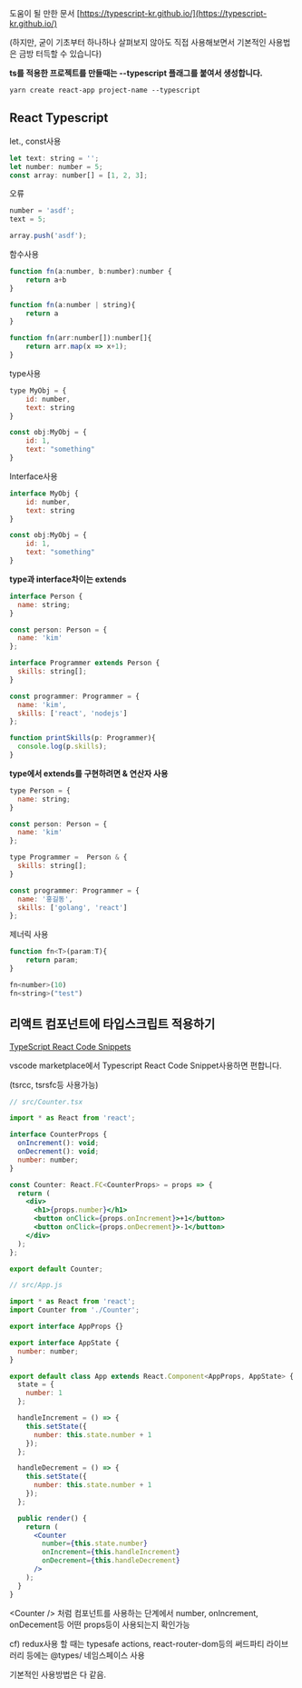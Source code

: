 도움이 될 만한 문서 [https://typescript-kr.github.io/](https://typescript-kr.github.io/) 

\(하지만, 굳이 기초부터 하나하나 살펴보지 않아도 직접 사용해보면서 기본적인 사용법은 금방 터득할 수 있습니다\)

**ts를 적용한 프로젝트를 만들때는 --typescript 플래그를 붙여서 생성합니다.**

```terminal
yarn create react-app project-name --typescript
```

## **React Typescript**

let., const사용

```js
let text: string = '';
let number: number = 5;
const array: number[] = [1, 2, 3];
```

오류

```jsx
number = 'asdf';
text = 5;

array.push('asdf');
```

함수사용

```jsx
function fn(a:number, b:number):number {
    return a+b
}

function fn(a:number | string){
    return a
}

function fn(arr:number[]):number[]{
    return arr.map(x => x+1);
}
```

type사용

```jsx
type MyObj = {
    id: number,
    text: string
}

const obj:MyObj = {
    id: 1,
    text: "something"
}
```

Interface사용

```jsx
interface MyObj {
    id: number,
    text: string
}

const obj:MyObj = {
    id: 1,
    text: "something"
}
```

**type과 interface차이는 extends**

```jsx
interface Person {
  name: string;
}

const person: Person = {
  name: 'kim'
};

interface Programmer extends Person {
  skills: string[];
}

const programmer: Programmer = {
  name: 'kim',
  skills: ['react', 'nodejs']
};

function printSkills(p: Programmer){
  console.log(p.skills);
}
```

**type에서 extends를 구현하려면 & 연산자 사용**

```jsx
type Person = {
  name: string;
}

const person: Person = {
  name: 'kim'
};

type Programmer =  Person & {
  skills: string[];
}

const programmer: Programmer = {
  name: '홍길동',
  skills: ['golang', 'react']
};
```

제너릭 사용

```jsx
function fn<T>(param:T){
    return param;
}

fn<number>(10)
fn<string>("test")
```

## **리액트 컴포넌트에 타입스크립트 적용하기**

[TypeScript React Code Snippets](https://marketplace.visualstudio.com/items?itemName=infeng.vscode-react-typescript)

vscode marketplace에서 Typescript React Code Snippet사용하면 편합니다.

\(tsrcc, tsrsfc등 사용가능\)

```jsx
// src/Counter.tsx

import * as React from 'react';

interface CounterProps {
  onIncrement(): void;
  onDecrement(): void;
  number: number;
}

const Counter: React.FC<CounterProps> = props => {
  return (
    <div>
      <h1>{props.number}</h1>
      <button onClick={props.onIncrement}>+1</button>
      <button onClick={props.onDecrement}>-1</button>
    </div>
  );
};

export default Counter;
```

```jsx
// src/App.js

import * as React from 'react';
import Counter from './Counter';

export interface AppProps {}

export interface AppState {
  number: number;
}

export default class App extends React.Component<AppProps, AppState> {
  state = {
    number: 1
  };

  handleIncrement = () => {
    this.setState({
      number: this.state.number + 1
    });
  };

  handleDecrement = () => {
    this.setState({
      number: this.state.number + 1
    });
  };

  public render() {
    return (
      <Counter
        number={this.state.number}
        onIncrement={this.handleIncrement}
        onDecrement={this.handleDecrement}
      />
    );
  }
}
```

&lt;Counter /&gt; 처럼 컴포넌트를 사용하는 단계에서 number, onIncrement, onDecement등 어떤 props등이 사용되는지 확인가능

cf\) redux사용 할 때는 typesafe actions, react-router-dom등의 써드파티 라이브러리 등에는 @types/ 네임스페이스 사용

기본적인 사용방법은 다 같음.

